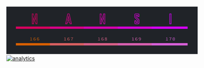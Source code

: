 [![ ](/img/splash.jpg)](http://workmade.github.io/nansi)
<a class='ga' href="https://workmade.github.io/nansi"><img src="https://ga-beacon.appspot.com/UA-42808437-5/workmade/nansi?pixel" alt="analytics"/></a>
